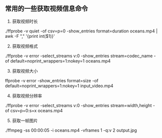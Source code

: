 ## 常用的一些获取视频信息命令

1. 获取视频时长

./ffprobe -v quiet -of csv=p=0 -show_entries format=duration oceans.mp4 | \
  awk -F "," '{print int($1)}'

2. 获取视频格式

./ffprobe -v error -select_streams v:0 -show_entries stream=codec_name -of default=noprint_wrappers=1:nokey=1 oceans.mp4

3. 获取视频大小

ffprobe -v error -show_entries format=size -of default=noprint_wrappers=1:nokey=1 input_video.mp4

4. 获取视频分辨率

./ffprobe -v error -select_streams v:0 -show_entries stream=width,height -of csv=p=0:s=x oceans.mp4

5. 获取一帧图片

./ffmpeg -ss 00:00:05 -i oceans.mp4 -vframes 1 -q:v 2 output.jpg